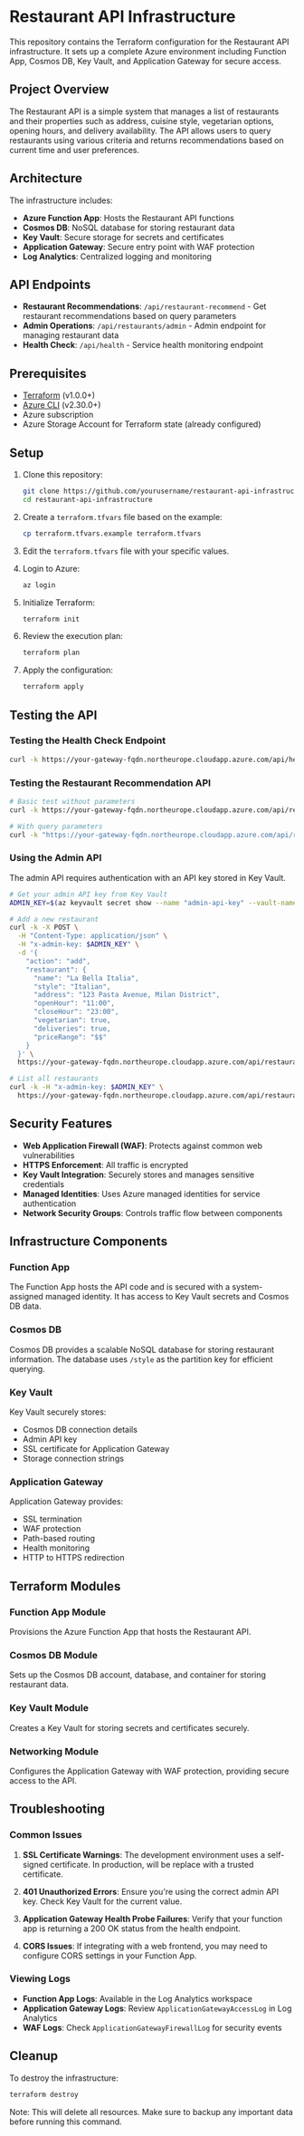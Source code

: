 # Restaurant API Infrastructure

This repository contains the Terraform configuration for the Restaurant API infrastructure. It sets up a complete Azure environment including Function App, Cosmos DB, Key Vault, and Application Gateway for secure access.

## Project Overview

The Restaurant API is a simple system that manages a list of restaurants and their properties such as address, cuisine style, vegetarian options, opening hours, and delivery availability. The API allows users to query restaurants using various criteria and returns recommendations based on current time and user preferences.

## Architecture

The infrastructure includes:

- **Azure Function App**: Hosts the Restaurant API functions
- **Cosmos DB**: NoSQL database for storing restaurant data
- **Key Vault**: Secure storage for secrets and certificates
- **Application Gateway**: Secure entry point with WAF protection
- **Log Analytics**: Centralized logging and monitoring

## API Endpoints

- **Restaurant Recommendations**: `/api/restaurant-recommend` - Get restaurant recommendations based on query parameters
- **Admin Operations**: `/api/restaurants/admin` - Admin endpoint for managing restaurant data
- **Health Check**: `/api/health` - Service health monitoring endpoint

## Prerequisites

- [Terraform](https://www.terraform.io/downloads.html) (v1.0.0+)
- [Azure CLI](https://docs.microsoft.com/en-us/cli/azure/install-azure-cli) (v2.30.0+)
- Azure subscription
- Azure Storage Account for Terraform state (already configured)

## Setup

1. Clone this repository:
   ```bash
   git clone https://github.com/yourusername/restaurant-api-infrastructure.git
   cd restaurant-api-infrastructure
   ```

2. Create a `terraform.tfvars` file based on the example:
   ```bash
   cp terraform.tfvars.example terraform.tfvars
   ```

3. Edit the `terraform.tfvars` file with your specific values.

4. Login to Azure:
   ```bash
   az login
   ```

5. Initialize Terraform:
   ```bash
   terraform init
   ```

6. Review the execution plan:
   ```bash
   terraform plan
   ```

7. Apply the configuration:
   ```bash
   terraform apply
   ```

## Testing the API

### Testing the Health Check Endpoint

```bash
curl -k https://your-gateway-fqdn.northeurope.cloudapp.azure.com/api/health
```

### Testing the Restaurant Recommendation API

```bash
# Basic test without parameters
curl -k https://your-gateway-fqdn.northeurope.cloudapp.azure.com/api/restaurant-recommend

# With query parameters
curl -k "https://your-gateway-fqdn.northeurope.cloudapp.azure.com/api/restaurant-recommend?style=Italian&vegetarian=true"
```

### Using the Admin API

The admin API requires authentication with an API key stored in Key Vault.

```bash
# Get your admin API key from Key Vault
ADMIN_KEY=$(az keyvault secret show --name "admin-api-key" --vault-name "your-key-vault-name" --query "value" --output tsv)

# Add a new restaurant
curl -k -X POST \
  -H "Content-Type: application/json" \
  -H "x-admin-key: $ADMIN_KEY" \
  -d '{
    "action": "add",
    "restaurant": {
      "name": "La Bella Italia",
      "style": "Italian",
      "address": "123 Pasta Avenue, Milan District",
      "openHour": "11:00",
      "closeHour": "23:00", 
      "vegetarian": true,
      "deliveries": true,
      "priceRange": "$$"
    }
  }' \
  https://your-gateway-fqdn.northeurope.cloudapp.azure.com/api/restaurants/admin

# List all restaurants
curl -k -H "x-admin-key: $ADMIN_KEY" \
  https://your-gateway-fqdn.northeurope.cloudapp.azure.com/api/restaurants/admin?action=list
```

## Security Features

- **Web Application Firewall (WAF)**: Protects against common web vulnerabilities
- **HTTPS Enforcement**: All traffic is encrypted
- **Key Vault Integration**: Securely stores and manages sensitive credentials
- **Managed Identities**: Uses Azure managed identities for service authentication
- **Network Security Groups**: Controls traffic flow between components

## Infrastructure Components

### Function App

The Function App hosts the API code and is secured with a system-assigned managed identity. It has access to Key Vault secrets and Cosmos DB data.

### Cosmos DB

Cosmos DB provides a scalable NoSQL database for storing restaurant information. The database uses `/style` as the partition key for efficient querying.

### Key Vault

Key Vault securely stores:
- Cosmos DB connection details
- Admin API key
- SSL certificate for Application Gateway
- Storage connection strings

### Application Gateway

Application Gateway provides:
- SSL termination
- WAF protection
- Path-based routing
- Health monitoring
- HTTP to HTTPS redirection

## Terraform Modules

### Function App Module
Provisions the Azure Function App that hosts the Restaurant API.

### Cosmos DB Module
Sets up the Cosmos DB account, database, and container for storing restaurant data.

### Key Vault Module
Creates a Key Vault for storing secrets and certificates securely.

### Networking Module
Configures the Application Gateway with WAF protection, providing secure access to the API.

## Troubleshooting

### Common Issues

1. **SSL Certificate Warnings**: The development environment uses a self-signed certificate. In production, will be replace with a trusted certificate.

2. **401 Unauthorized Errors**: Ensure you're using the correct admin API key. Check Key Vault for the current value.

3. **Application Gateway Health Probe Failures**: Verify that your function app is returning a 200 OK status from the health endpoint.

4. **CORS Issues**: If integrating with a web frontend, you may need to configure CORS settings in your Function App.

### Viewing Logs

- **Function App Logs**: Available in the Log Analytics workspace
- **Application Gateway Logs**: Review `ApplicationGatewayAccessLog` in Log Analytics
- **WAF Logs**: Check `ApplicationGatewayFirewallLog` for security events

## Cleanup

To destroy the infrastructure:

```bash
terraform destroy
```

Note: This will delete all resources. Make sure to backup any important data before running this command.
